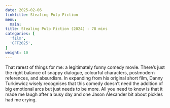 ```yaml
---
date: 2025-02-06
linktitle: Stealing Pulp Fiction
menu:
  main:
title: Stealing Pulp Fiction (2024) - 78 mins
categories: [
  'film',
  'GFF2025',
]
weight: 10
---
```


That rarest of things for me: a legitimately funny comedy movie. There’s just the right balance of snappy dialogue, colourful characters, postmodern references, and absurdism. In expanding from his original short film, Danny Turkiewicz wisely recognises that this comedy doesn’t need the addition of big emotional arcs but just needs to be more. All you need to know is that it made me laugh after a busy day and one Jason Alexander bit about pickles had me crying.